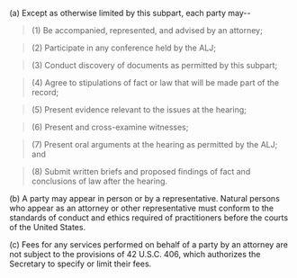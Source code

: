 (a) Except as otherwise limited by this subpart, each party may--

> (1) Be accompanied, represented, and advised by an attorney;

> (2) Participate in any conference held by the ALJ;

> (3) Conduct discovery of documents as permitted by this subpart;

> (4) Agree to stipulations of fact or law that will be made part of the record;

> (5) Present evidence relevant to the issues at the hearing;

> (6) Present and cross-examine witnesses;
 
> (7) Present oral arguments at the hearing as permitted by the ALJ; and

> (8) Submit written briefs and proposed findings of fact and conclusions of law after the hearing.

(b) A party may appear in person or by a representative. Natural persons who appear as an attorney or other representative must conform to the standards of conduct and ethics required of practitioners before the courts of the United States.

&#40;c) Fees for any services performed on behalf of a party by an attorney are not subject to the provisions of 42 U.S.C. 406, which authorizes the Secretary to specify or limit their fees.
